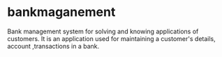 # bankmaganement
Bank management system for solving and knowing applications of customers. It is an application used for maintaining a customer's details, account ,transactions in a bank.  
